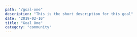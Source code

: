 ```yaml
---
path: "/goal-one"
description: "This is the short description for this goal"
date: "2019-02-10"
title: "Goal One"
category: "community"
---
```

